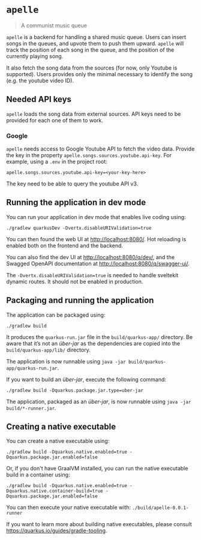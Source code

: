 # `apelle`

> A communist music queue

`apelle` is a backend for handling a shared music queue.
Users can insert songs in the queues, and upvote them to push them upward. `apelle`
will track the position of each song in the queue, and the position of the currently
playing song.

It also fetch the song data from the sources (for now, only Youtube is supported).
Users provides only the minimal necessary to identify the song (e.g. the youtube video ID).

## Needed API keys

`apelle` loads the song data from external sources. API keys need to be provided for each one of them to work.

### Google

`apelle` needs access to Google Youtube API to fetch the video data. Provide the key in the property `apelle.songs.sources.youtube.api-key`.
For example, using a `.env` in the project root:

```env
apelle.songs.sources.youtube.api-key=<your-key-here>
```

The key need to be able to query the youtube API v3.

## Running the application in dev mode

You can run your application in dev mode that enables live coding using:

```shell script
./gradlew quarkusDev -Dvertx.disableURIValidation=true
```

You can then found the web UI at <http://localhost:8080/>. Hot reloading is enabled both on the frontend and the backend.

You can also find the dev UI at <http://localhost:8080/q/dev/>, and the Swagged OpenAPI documentation at <http://localhost:8080/q/swagger-ui/>.

The `-Dvertx.disableURIValidation=true` is needed to handle sveltekit dynamic routes. It should not be enabled in production.

## Packaging and running the application

The application can be packaged using:

```shell script
./gradlew build
```

It produces the `quarkus-run.jar` file in the `build/quarkus-app/` directory.
Be aware that it’s not an _über-jar_ as the dependencies are copied into the `build/quarkus-app/lib/` directory.

The application is now runnable using `java -jar build/quarkus-app/quarkus-run.jar`.

If you want to build an _über-jar_, execute the following command:

```shell script
./gradlew build -Dquarkus.package.jar.type=uber-jar
```

The application, packaged as an _über-jar_, is now runnable using `java -jar build/*-runner.jar`.

## Creating a native executable

You can create a native executable using:

```shell script
./gradlew build -Dquarkus.native.enabled=true -Dquarkus.package.jar.enabled=false
```

Or, if you don't have GraalVM installed, you can run the native executable build in a container using:

```shell script
./gradlew build -Dquarkus.native.enabled=true -Dquarkus.native.container-build=true -Dquarkus.package.jar.enabled=false
```

You can then execute your native executable with: `./build/apelle-0.0.1-runner`

If you want to learn more about building native executables, please consult <https://quarkus.io/guides/gradle-tooling>.
